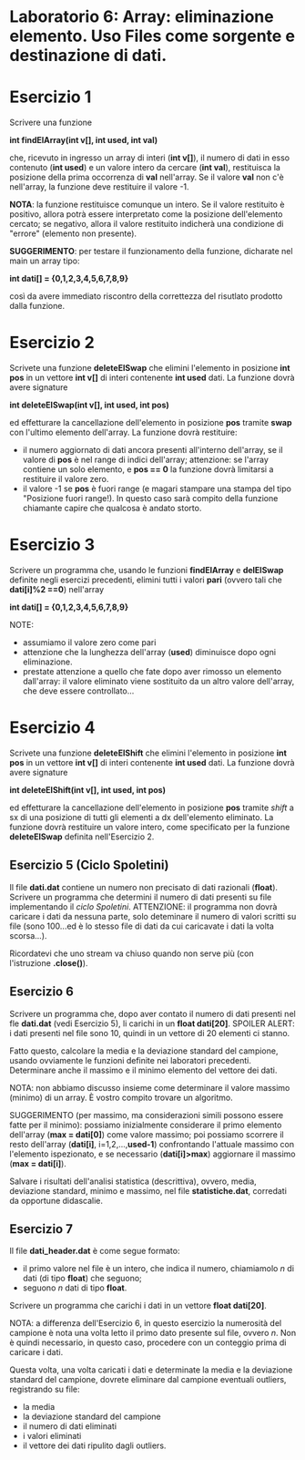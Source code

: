 # Laboratorio 6: Array: eliminazione elemento. Uso Files come sorgente e destinazione di dati.


# Esercizio 1
Scrivere una funzione

__int findElArray(int v[], int used, int val)__

 che, ricevuto in ingresso un array di interi (__int v[]__), il numero di dati in esso contenuto (__int used__) e  un valore intero da cercare (__int val__), restituisca la posizione della prima occorrenza di __val__ nell'array. Se il valore __val__ non c'è nell'array, la funzione deve restituire il valore -1.

__NOTA__: la funzione restituisce comunque un intero. Se il valore restituito è positivo, allora potrà essere interpretato come la posizione dell'elemento cercato; se negativo, allora il valore restituito indicherà una condizione di "errore" (elemento non presente).

__SUGGERIMENTO__: per testare il funzionamento della funzione, dicharate nel main un array tipo:

__int dati[] = {0,1,2,3,4,5,6,7,8,9}__

così da avere immediato riscontro della correttezza del risutlato prodotto dalla funzione.

# Esercizio 2

Scrivete una funzione __deleteElSwap__ che elimini l'elemento in posizione __int pos__ in un vettore __int v[]__ di interi contenente __int used__ dati. La funzione dovrà avere signature

__int deleteElSwap(int v[], int used, int pos)__

ed effetturare la cancellazione dell'elemento in posizione __pos__ tramite __swap__ con l'ultimo elemento dell'array. La funzione dovrà restituire:

- il numero aggiornato di dati ancora presenti all'interno dell'array, se il valore di __pos__ è nel range di indici dell'array; attenzione: se l'array contiene un solo elemento, e __pos == 0__ la funzione dovrà limitarsi a restituire il valore zero.
- il valore -1 se __pos__ è fuori range (e magari stampare una stampa del tipo "Posizione fuori range!). In questo caso sarà compito della funzione chiamante capire che qualcosa è andato storto.

# Esercizio 3
Scrivere un programma che, usando le funzioni __findElArray__ e __delElSwap__ definite negli esercizi precedenti, elimini tutti i valori __pari__ (ovvero tali che __dati[i]%2 ==0__) nell'array 

__int dati[] = {0,1,2,3,4,5,6,7,8,9}__

NOTE:
- assumiamo il valore zero come pari
- attenzione che la lunghezza dell'array (__used__) diminuisce dopo ogni eliminazione.
- prestate attenzione a quello che fate dopo aver rimosso un elemento dall'array: il valore eliminato viene sostituito da un altro valore dell'array, che deve essere controllato...

# Esercizio 4
Scrivete una funzione __deleteElShift__ che elimini l'elemento in posizione __int pos__ in un vettore __int v[]__ di interi contenente __int used__ dati. La funzione dovrà avere signature

__int deleteElShift(int v[], int used, int pos)__

ed effetturare la cancellazione dell'elemento in posizione __pos__ tramite _shift_ a sx di una posizione di tutti gli elementi a dx dell'elemento eliminato. La funzione dovrà restituire un valore intero, come specificato per la funzione __deleteElSwap__ definita nell'Esercizio 2. 


## Esercizio 5 (Ciclo Spoletini)



Il file __dati.dat__ contiene un numero non precisato di dati razionali (__float__). Scrivere un programma che determini il numero di dati presenti su file implementando il _ciclo Spoletini_. ATTENZIONE: il programma non dovrà caricare i dati da nessuna parte, solo deteminare il numero di valori scritti su file (sono 100...ed è lo stesso file di dati da cui caricavate i dati la volta scorsa...).

Ricordatevi che uno stream va chiuso quando non serve più (con l'istruzione __.close()__).

## Esercizio 6
Scrivere un programma che, dopo aver contato il numero di dati presenti nel fle __dati.dat__ (vedi Esercizio 5), li carichi in un __float dati[20]__. SPOILER ALERT: i dati presenti nel file sono 10, quindi in un vettore di 20 elementi ci stanno.

Fatto questo, calcolare la media e la deviazione standard del campione, usando ovviamente le funzioni definite nei laboratori precedenti. Determinare anche il massimo e il minimo elemento del vettore dei dati.

NOTA: non abbiamo discusso insieme come determinare il valore massimo (minimo) di un array. È vostro compito trovare  un algoritmo.

SUGGERIMENTO (per massimo, ma considerazioni simili possono essere fatte per il minimo): possiamo inizialmente considerare il primo elemento dell'array (__max = dati[0]__) come valore massimo; poi possiamo scorrere il resto dell'array (__dati[i]__,  i=1,2,...,__used-1__) confrontando l'attuale massimo con l'elemento ispezionato, e se necessario (__dati[i]>max__) aggiornare il massimo (__max = dati[i]__).

Salvare i risultati dell'analisi statistica (descrittiva), ovvero, media, deviazione standard, minimo e massimo, nel file __statistiche.dat__, corredati da opportune didascalie.

## Esercizio 7

Il file __dati_header.dat__ è come segue formato:
- il primo valore nel file è un intero, che indica il numero, chiamiamolo _n_ di dati (di tipo __float__) che seguono;
- seguono  _n_ dati di tipo __float__.

Scrivere un programma che carichi i dati in un vettore __float dati[20]__.

NOTA: a differenza dell'Esercizio 6, in questo esercizio la numerosità del campione è nota una volta letto il primo dato presente sul file, ovvero _n_. Non è quindi necessario, in questo caso, procedere con un conteggio prima di caricare i dati.

Questa volta, una volta caricati i dati e determinate la media e la deviazione standard del campione, dovrete eliminare dal campione eventuali outliers, registrando su file:
- la media
- la deviazione standard del campione
- il numero di dati eliminati
- i valori eliminati
- il vettore dei dati ripulito dagli outliers.

